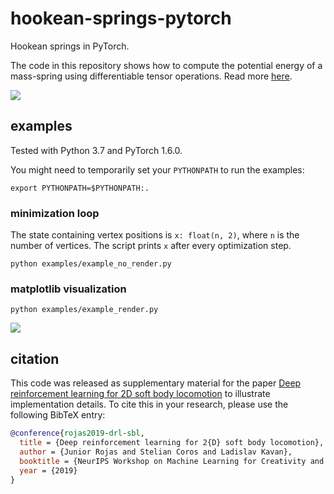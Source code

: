 # hookean-springs-pytorch

Hookean springs in PyTorch.

The code in this repository shows how to compute the potential energy of a mass-spring using differentiable tensor operations. Read more [here](https://medium.com/@juniorrojas/physics-based-simulation-via-backpropagation-on-energy-functions-6d3b0e93f5fb).

![](media/compgraph.gif)

## examples

Tested with Python 3.7 and PyTorch 1.6.0.

You might need to temporarily set your `PYTHONPATH` to run the examples:

```
export PYTHONPATH=$PYTHONPATH:.
```

### minimization loop

The state containing vertex positions is `x: float(n, 2)`, where `n` is the number of vertices. The script prints `x` after every optimization step.

```
python examples/example_no_render.py
```

### matplotlib visualization

```
python examples/example_render.py
```

![](media/matplotlib.gif)

## citation

This code was released as supplementary material for the paper [Deep reinforcement learning for 2D soft body locomotion](https://neurips2019creativity.github.io/doc/drlsbl-neurips-2019.pdf) to illustrate implementation details. To cite this in your research, please use the following BibTeX entry:

```bibtex
@conference{rojas2019-drl-sbl,
  title = {Deep reinforcement learning for 2{D} soft body locomotion},
  author = {Junior Rojas and Stelian Coros and Ladislav Kavan},
  booktitle = {NeurIPS Workshop on Machine Learning for Creativity and Design 3.0},
  year = {2019}
}
```
